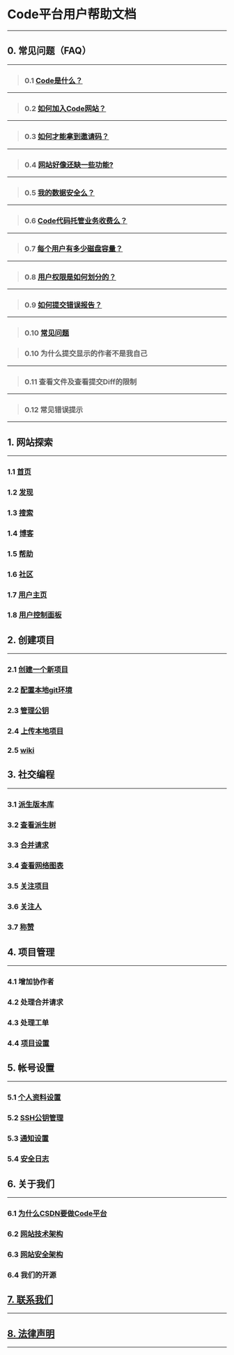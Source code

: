 # **Code平台用户帮助文档**

----------

## **0. 常见问题（FAQ）**

----------
>### 0.1 [Code是什么？](https://github.com/hadesli/CodeFAQ/blob/master/FAQ_0_1.md "Code是什么？")

----------
>### 0.2 [如何加入Code网站？](https://github.com/hadesli/CodeFAQ/blob/master/FAQ_0_2.md "如何加入Code网站？")

----------
>### 0.3 [如何才能拿到邀请码？](https://github.com/hadesli/CodeFAQ/blob/master/FAQ_0_3.md "如何才能拿到邀请码？")

----------
>### 0.4 [网站好像还缺一些功能?](https://github.com/hadesli/CodeFAQ/blob/master/FAQ_0_4.md "网站好像还缺一些功能?")

----------
>### 0.5 [我的数据安全么？](https://github.com/hadesli/CodeFAQ/blob/master/FAQ_0_5.md "我的数据安全么")

----------
>### 0.6 [Code代码托管业务收费么？](https://github.com/hadesli/CodeFAQ/blob/master/FAQ_0_6.md "Code代码托管业务收费么?")

----------
>### 0.7 [每个用户有多少磁盘容量？](https://github.com/hadesli/CodeFAQ/blob/master/FAQ_0_7.md "每个用户有多少磁盘容量?")

----------
>### 0.8 [用户权限是如何划分的？](https://github.com/hadesli/CodeFAQ/blob/master/FAQ_0_8.md "用户权限是如何划分的？")

----------
>### 0.9 [如何提交错误报告？](https://github.com/hadesli/CodeFAQ/blob/master/FAQ_0_9.md "如何提交错误报告？")

----------
>### 0.10 [常见问题](https://github.com/hadesli/CodeFAQ/blob/master/FAQ_0_10.md "常见问题")

>### 0.10 为什么提交显示的作者不是我自己

----------
>### 0.11 查看文件及查看提交Diff的限制

----------
>### 0.12 常见错误提示

----------


## **1. 网站探索**
----------
### 1.1 [首页](https://github.com/hadesli/CodeFAQ/blob/master/FAQ_1_1.md "首页")
### 1.2 [发现](https://github.com/hadesli/CodeFAQ/blob/master/FAQ_1_2.md "发现")
### 1.3 [搜索](https://github.com/hadesli/CodeFAQ/blob/master/FAQ_1_3.md "搜索")
### 1.4 [博客](https://github.com/hadesli/CodeFAQ/blob/master/FAQ_1_4.md "博客")
### 1.5 [帮助](https://github.com/hadesli/CodeFAQ/blob/master/FAQ_1_5.md "帮助")
### 1.6 [社区](https://github.com/hadesli/CodeFAQ/blob/master/FAQ_1_6.md "社区")
### 1.7 [用户主页](https://github.com/hadesli/CodeFAQ/blob/master/FAQ_1_7.md "用户主页")
### 1.8 [用户控制面板](https://github.com/hadesli/CodeFAQ/blob/master/FAQ_1_8.md "用户控制面板")

## **2. 创建项目**
----------
### 2.1 [创建一个新项目](https://github.com/hadesli/CodeFAQ/blob/master/FAQ_2_1.md "创建一个新项目")
### 2.2 [配置本地git环境](https://github.com/hadesli/CodeFAQ/blob/master/FAQ_2_2.md "配置本地git环境")
### 2.3 [管理公钥](https://github.com/hadesli/CodeFAQ/blob/master/FAQ_2_3.md "管理公钥")
### 2.4 [上传本地项目](https://github.com/hadesli/CodeFAQ/blob/master/FAQ_2_4.md "上传本地项目")
### 2.5 [wiki](https://github.com/hadesli/CodeFAQ/blob/master/FAQ_2_5.md "wiki")


## **3. 社交编程**
----------
### 3.1 [派生版本库](https://github.com/hadesli/CodeFAQ/blob/master/FAQ_3_1.md "派生版本库")
### 3.2 [查看派生树](https://github.com/hadesli/CodeFAQ/blob/master/FAQ_3_2.md "查看派生树")
### 3.3 [合并请求](https://github.com/hadesli/CodeFAQ/blob/master/FAQ_3_3.md "合并请求")
### 3.4 [查看网络图表](https://github.com/hadesli/CodeFAQ/blob/master/FAQ_3_4.md "查看网络图表")
### 3.5 [关注项目](https://github.com/hadesli/CodeFAQ/blob/master/FAQ_3_5.md "关注项目")
### 3.6 [关注人](https://github.com/hadesli/CodeFAQ/blob/master/FAQ_3_6.md "关注人")
### 3.7 [称赞](https://github.com/hadesli/CodeFAQ/blob/master/FAQ_3_7.md "称赞")


## **4. 项目管理**
----------
### 4.1 增加协作者
### 4.2 处理合并请求
### 4.3 处理工单
### 4.4 [项目设置](https://github.com/hadesli/CodeFAQ/blob/master/FAQ_4_4.md "项目设置")


## **5. 帐号设置**
----------
### 5.1 [个人资料设置](https://github.com/hadesli/CodeFAQ/blob/master/FAQ_5_1.md "个人资料设置")
### 5.2 [SSH公钥管理](https://github.com/hadesli/CodeFAQ/blob/master/FAQ_5_2.md "SSH公钥管理")
### 5.3 [通知设置](https://github.com/hadesli/CodeFAQ/blob/master/FAQ_5_3.md "通知设置")
### 5.4 [安全日志](https://github.com/hadesli/CodeFAQ/blob/master/FAQ_5_4.md "安全日志")

## **6. 关于我们**
----------
### 6.1 [为什么CSDN要做Code平台](https://github.com/hadesli/CodeFAQ/blob/master/FAQ_6_1.md "为什么CSDN要做Code平台")
### 6.2 [网站技术架构](https://github.com/hadesli/CodeFAQ/blob/master/FAQ_6_2.md "网站技术架构")
### 6.3 [网站安全架构](https://github.com/hadesli/CodeFAQ/blob/master/FAQ_6_3.md "网站安全架构")
### 6.4 我们的开源


## [**7. 联系我们**](https://github.com/hadesli/CodeFAQ/blob/master/FAQ_7.md "联系我们")
----------

## [**8. 法律声明**](https://github.com/hadesli/CodeFAQ/blob/master/FAQ_8.md "法律声明")
----------
